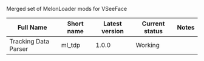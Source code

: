 Merged set of MelonLoader mods for VSeeFace

| Full Name | Short name | Latest version | Current status | Notes |
|-----------|------------|----------------|----------------|-------|
| Tracking Data Parser | ml_tdp | 1.0.0 | Working |
